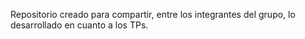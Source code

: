 Repositorio creado para compartir, entre los integrantes del grupo, lo desarrollado en cuanto a los TPs.
